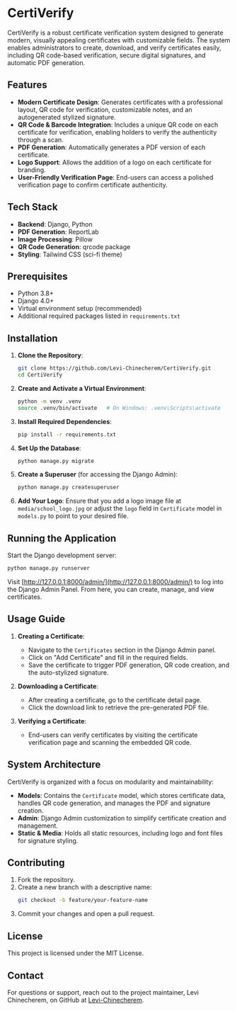 
# CertiVerify

CertiVerify is a robust certificate verification system designed to generate modern, visually appealing certificates with customizable fields. The system enables administrators to create, download, and verify certificates easily, including QR code-based verification, secure digital signatures, and automatic PDF generation. 

## Features

- **Modern Certificate Design**: Generates certificates with a professional layout, QR code for verification, customizable notes, and an autogenerated stylized signature.
- **QR Code & Barcode Integration**: Includes a unique QR code on each certificate for verification, enabling holders to verify the authenticity through a scan.
- **PDF Generation**: Automatically generates a PDF version of each certificate.
- **Logo Support**: Allows the addition of a logo on each certificate for branding.
- **User-Friendly Verification Page**: End-users can access a polished verification page to confirm certificate authenticity.
  
## Tech Stack

- **Backend**: Django, Python
- **PDF Generation**: ReportLab
- **Image Processing**: Pillow
- **QR Code Generation**: qrcode package
- **Styling**: Tailwind CSS (sci-fi theme)
  
## Prerequisites

- Python 3.8+
- Django 4.0+
- Virtual environment setup (recommended)
- Additional required packages listed in `requirements.txt`

## Installation

1. **Clone the Repository**:
   ```bash
   git clone https://github.com/Levi-Chinecherem/CertiVerify.git
   cd CertiVerify
   ```

2. **Create and Activate a Virtual Environment**:
   ```bash
   python -m venv .venv
   source .venv/bin/activate   # On Windows: .venv\Scripts\activate
   ```

3. **Install Required Dependencies**:
   ```bash
   pip install -r requirements.txt
   ```

4. **Set Up the Database**:
   ```bash
   python manage.py migrate
   ```

5. **Create a Superuser** (for accessing the Django Admin):
   ```bash
   python manage.py createsuperuser
   ```

6. **Add Your Logo**: Ensure that you add a logo image file at `media/school_logo.jpg` or adjust the `logo` field in `Certificate` model in `models.py` to point to your desired file.

## Running the Application

Start the Django development server:
```bash
python manage.py runserver
```

Visit [http://127.0.0.1:8000/admin/](http://127.0.0.1:8000/admin/) to log into the Django Admin Panel. From here, you can create, manage, and view certificates.

## Usage Guide

1. **Creating a Certificate**:
   - Navigate to the `Certificates` section in the Django Admin panel.
   - Click on "Add Certificate" and fill in the required fields.
   - Save the certificate to trigger PDF generation, QR code creation, and the auto-stylized signature.

2. **Downloading a Certificate**:
   - After creating a certificate, go to the certificate detail page.
   - Click the download link to retrieve the pre-generated PDF file.

3. **Verifying a Certificate**:
   - End-users can verify certificates by visiting the certificate verification page and scanning the embedded QR code.

## System Architecture

CertiVerify is organized with a focus on modularity and maintainability:

- **Models**: Contains the `Certificate` model, which stores certificate data, handles QR code generation, and manages the PDF and signature creation.
- **Admin**: Django Admin customization to simplify certificate creation and management.
- **Static & Media**: Holds all static resources, including logo and font files for signature styling.

## Contributing

1. Fork the repository.
2. Create a new branch with a descriptive name:
   ```bash
   git checkout -b feature/your-feature-name
   ```
3. Commit your changes and open a pull request.

## License

This project is licensed under the MIT License.

## Contact

For questions or support, reach out to the project maintainer, Levi Chinecherem, on GitHub at [Levi-Chinecherem](https://github.com/Levi-Chinecherem).
